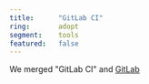 ```yaml
---
title:      "GitLab CI"
ring:       adopt
segment:    tools
featured:   false
---
```


We merged "GitLab CI" and [GitLab](/tools/gitlab/)
